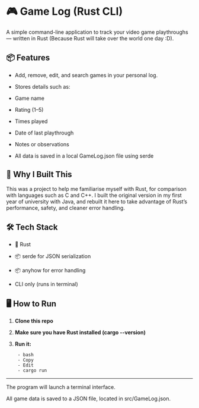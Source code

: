 # **🎮 Game Log (Rust CLI)**
A simple command-line application to track your video game playthroughs — written in Rust (Because Rust will take over the world one day :D).

## **📦 Features**
- Add, remove, edit, and search games in your personal log.

- Stores details such as:

- Game name

- Rating (1–5)

- Times played

- Date of last playthrough

- Notes or observations

- All data is saved in a local GameLog.json file using serde

## **🚀 Why I Built This**
This was a project to help me familiarise myself with Rust, for comparison with languages such as C and C++. I built the original version in my first year of university with Java, and rebuilt it here to take advantage of Rust’s performance, safety, and cleaner error handling.

## **🛠️ Tech Stack**
- 🦀 Rust

- 📦 serde for JSON serialization

- 📦 anyhow for error handling

- CLI only (runs in terminal)

## **🖥️ How to Run**
1. **Clone this repo**

2. **Make sure you have Rust installed (cargo --version)**

3. **Run it:**

        - bash
        - Copy
        - Edit
        - cargo run
---
   
The program will launch a terminal interface.

All game data is saved to a JSON file, located in src/GameLog.json.
